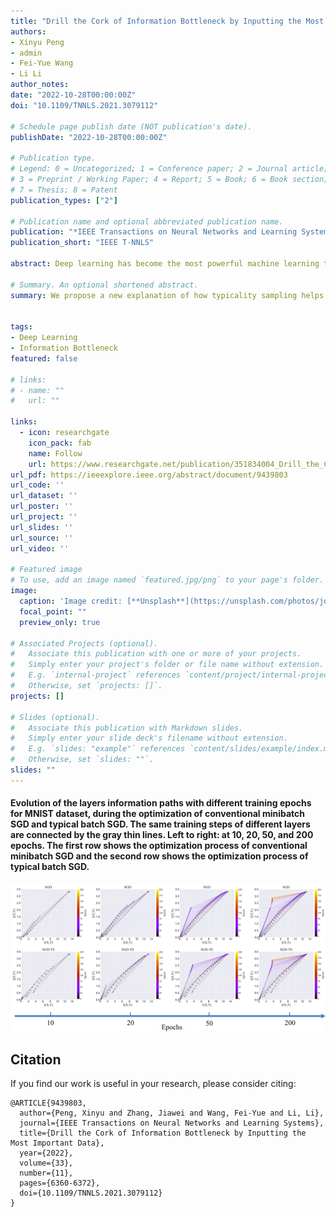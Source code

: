 ```yaml
---
title: "Drill the Cork of Information Bottleneck by Inputting the Most Important Data"
authors:
- Xinyu Peng
- admin
- Fei-Yue Wang
- Li Li
author_notes:
date: "2022-10-28T00:00:00Z"
doi: "10.1109/TNNLS.2021.3079112"

# Schedule page publish date (NOT publication's date).
publishDate: "2022-10-28T00:00:00Z"

# Publication type.
# Legend: 0 = Uncategorized; 1 = Conference paper; 2 = Journal article;
# 3 = Preprint / Working Paper; 4 = Report; 5 = Book; 6 = Book section;
# 7 = Thesis; 8 = Patent
publication_types: ["2"]

# Publication name and optional abbreviated publication name.
publication: "*IEEE Transactions on Neural Networks and Learning Systems*"
publication_short: "IEEE T-NNLS"

abstract: Deep learning has become the most powerful machine learning tool in the last decade. However, how to efficiently train deep neural networks remains to be thoroughly solved. The widely used minibatch stochastic gradient descent (SGD) still needs to be accelerated. As a promising tool to better understand the learning dynamic of minibatch SGD, the information bottleneck (IB) theory claims that the optimization process consists of an initial fitting phase and the following compression phase. Based on this principle, we further study typicality sampling, an efficient data selection method, and propose a new explanation of how it helps accelerate the training process of the deep networks. We show that the fitting phase depicted in the IB theory will be boosted with a high signal-to-noise ratio of gradient approximation if the typicality sampling is appropriately adopted. Furthermore, this finding also implies that the prior information of the training set is critical to the optimization process, and the better use of the most important data can help the information flow through the bottleneck faster. Both theoretical analysis and experimental results on synthetic and real-world datasets demonstrate our conclusions.

# Summary. An optional shortened abstract.
summary: We propose a new explanation of how typicality sampling helps accelerate the training process of the deep networks.


tags:
- Deep Learning
- Information Bottleneck
featured: false

# links:
# - name: ""
#   url: ""

links:
  - icon: researchgate
    icon_pack: fab
    name: Follow
    url: https://www.researchgate.net/publication/351834004_Drill_the_Cork_of_Information_Bottleneck_by_Inputting_the_Most_Important_Data
url_pdf: https://ieeexplore.ieee.org/abstract/document/9439803
url_code: ''
url_dataset: ''
url_poster: ''
url_project: ''
url_slides: ''
url_source: ''
url_video: ''

# Featured image
# To use, add an image named `featured.jpg/png` to your page's folder. 
image:
  caption: 'Image credit: [**Unsplash**](https://unsplash.com/photos/jdD8gXaTZsc)'
  focal_point: ""
  preview_only: true

# Associated Projects (optional).
#   Associate this publication with one or more of your projects.
#   Simply enter your project's folder or file name without extension.
#   E.g. `internal-project` references `content/project/internal-project/index.md`.
#   Otherwise, set `projects: []`.
projects: []

# Slides (optional).
#   Associate this publication with Markdown slides.
#   Simply enter your slide deck's filename without extension.
#   E.g. `slides: "example"` references `content/slides/example/index.md`.
#   Otherwise, set `slides: ""`.
slides: ""
---
```

####  Evolution of the layers information paths with different training epochs for MNIST dataset, during the optimization of conventional minibatch SGD and typical batch SGD. The same training steps of different layers are connected by the gray thin lines. Left to right: at 10, 20, 50, and 200 epochs. The first row shows the optimization process of conventional minibatch SGD and the second row shows the optimization process of typical batch SGD.
![avatar](./featured.jpg)




## Citation
If you find our work is useful in your research, please consider citing:
```
@ARTICLE{9439803,
  author={Peng, Xinyu and Zhang, Jiawei and Wang, Fei-Yue and Li, Li},
  journal={IEEE Transactions on Neural Networks and Learning Systems}, 
  title={Drill the Cork of Information Bottleneck by Inputting the Most Important Data}, 
  year={2022},
  volume={33},
  number={11},
  pages={6360-6372},
  doi={10.1109/TNNLS.2021.3079112}
}
```

